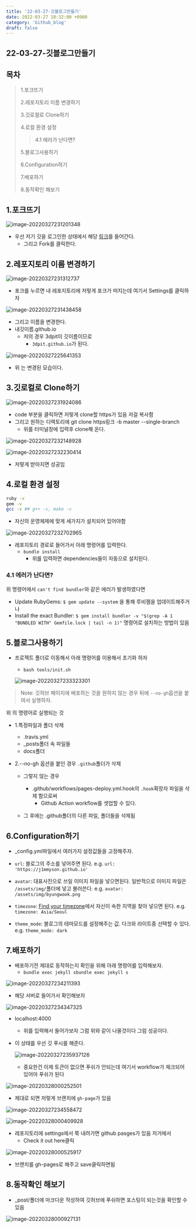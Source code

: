 ```yaml
---
title: '22-03-27-깃블로그만들기'
date: 2022-03-27 18:32:00 +0900
category: 'Github_blog'
draft: false
---
```

<!-- ---
title: github blog
author: kyeongmin.park
date: 2022-03-31 18:32:00 +0900
category: [Blogging, Tutorial]
tags: [google analytics, pageviews]
--- -->

## 22-03-27-깃블로그만들기

## 목차

> 1.포크뜨기
>
> 2.레포지토리 이름 변경하기
>
> 3.깃로컬로 Clone하기
>
> 4.로컬 환경 설정
>
> > 4.1 에러가 난다면?
>
> 5.블로그사용하기
>
> 6.Configuration하기
>
> 7.배포하기
>
> 8.동작확인 해보기

## 1.포크뜨기
![image-20220327231201348](/assets/img/post/2022-04-01-gitblog.assets/image-20220327231201348.png)

- 우선 저기 깃을 로그인한 상태에서 해당 [링크](https://github.com/cotes2020/jekyll-theme-chirpy)를 들어간다.
  - 그리고 Fork를 클릭한다.

## 2.레포지토리 이름 변경하기

![image-20220327231312737](/assets/img/post/2022-04-01-gitblog.assets/image-20220327231312737.png)

- 포크를 누르면 내 레포지토리에 저렇게 포크가 떠지는데 여기서 Settings를 클릭하자

![image-20220327231438458](/assets/img/post/2022-04-01-gitblog.assets/image-20220327231438458.png)

- 그리고 이름을 변경한다.
- 내깃이름.github.io
  - 저의 경우 3dpit이 깃이름이므로
    - `3dpit.github.io`가 된다.

![image-20220327225641353](/assets/img/post/2022-04-01-gitblog.assets/image-20220327225641353.png)

- 위 는 변경된 모습이다.

## 3.깃로컬로 Clone하기

![image-20220327231924086](/assets/img/post/2022-04-01-gitblog.assets/image-20220327231924086.png)

- code 부분을 클릭하면 저렇게 clone할 https가 있음 저걸 복사함
- 그리고 원하는 디렉토리에 git clone https링크 -b master --single-branch
  - 위를 터미널창에 입력후 clone해 온다.

![image-20220327232148928](/assets/img/post/2022-04-01-gitblog.assets/image-20220327232148928.png)

![image-20220327232230414](/assets/img/post/2022-04-01-gitblog.assets/image-20220327232230414.png)

- 저렇게 받아지면 성공임

## 4.로컬 환경 설정

```sh
ruby -v
gem -v
gcc -v ## g++ -v, make -v
```

- 자신의 운영체제에 맞게 세가지가 설치되어 있어야함

![image-20220327232702965](/assets/img/post/2022-04-01-gitblog.assets/image-20220327232702965.png)

- 레포지토리 경로로 들어가서 아래 명령어를 입력한다.
  - `bundle install`
    - 위를 입력하면 dependencies들이 자동으로 설치된다.

### 4.1 에러가 난다면?

위 명령어에서 `can't find bundler`와 같은 에러가 발생하였다면

- Update RubyGems:
  `$ gem update --system` 을 통해 루비젬을 업데이트해주거나
- Install the exact Bundler:
  `$ gem install bundler -v "$(grep -A 1 "BUNDLED WITH" Gemfile.lock | tail -n 1)"` 명령어로 설치하는 방법이 있음

## 5.블로그사용하기

- 프로젝트 폴더로 이동해서 아래 명령어를 이용해서 초기화 하자

  - `bash tools/init.sh`

  ![image-20220327233323301](/assets/img/post/2022-04-01-gitblog.assets/image-20220327233323301.png)

> Note: 깃허브 페이지에 배포하는 것을 원하지 않는 경우 뒤에 `--no-gh`옵션을 붙여서 실행하자.

위 의 명령어로 실행되는 것

- 1.특정파일과 폴더 삭제

  - .travis.yml
  - _posts폴더 속 파일들
  - docs폴더

- 2.--no-gh 옵션을 붙인 경우 `.github`폴더가 삭제

  - 그렇지 않는 경우
    - .github/workflows/pages-deploy.yml.hook의  `.hook`확장자 파일을 삭제 함으로써
      - Github Action workflow를 셋업할 수 있다.

  - 그 후에는 .github폴더의 다른 파일, 폴더들을 삭제됨

## 6.Configuration하기

- _config.yml파일에서 여러가지 설정값들을 고정해주자.

- `url`: 블로그의 주소를 넣어주면 된다.
  e.g. `url: 'https://j1mmyson.github.io'`
- `avatar`: 대표사진으로 쓰일 이미지 파일을 넣으면된다. 일반적으로 이미지 파일은 `/assets/img/`폴더에 넣고 불러쓴다.
  e.g. `avatar: /assets/img/byungwook.png`
- `timezone`: [Find your timezone](http://www.timezoneconverter.com/cgi-bin/findzone/findzone)에서 자신이 속한 지역을 찾아 넣으면 된다.
  e.g. `timezone: Asia/Seoul`
- `theme_mode`: 블로그의 테마모드를 설정해주는 값. 다크와 라이트중 선택할 수 있다.
  e.g. `theme_mode: dark`

## 7.배포하기

- 배포하기전 제대로 동작하는지 확인을 위해 아래 명령어를 입력해보자.
  - `bundle exec jekyll sbundle exec jekyll s`

![image-20220327234211393](/assets/img/post/2022-04-01-gitblog.assets/image-20220327234211393.png)

- 해당 서버로 들어가서 확인해보자

![image-20220327234347325](/assets/img/post/2022-04-01-gitblog.assets/image-20220327234347325.png)

- localhost:4000

  - 위를 입력해서 들어가보자 그럼 위와 같이 나올것이다 그럼 성공이다.

- 이 상태를 우선 깃 푸시를 해준다.

  ![image-20220327235937126](/assets/img/post/2022-04-01-gitblog.assets/image-20220327235937126.png)

  - 중요한건 이제 토큰이 없으면 푸쉬가 안되는데 여기서 workflow가 체크되어 있어야 푸쉬가 된다

![image-20220328000252501](/assets/img/post/2022-04-01-gitblog.assets/image-20220328000252501.png)

- 제대로 되면 저렇게 브랜치에 `gh-page`가 있음

![image-20220327234558472](/assets/img/post/2022-04-01-gitblog.assets/image-20220327234558472.png)

![image-20220328000409928](/assets/img/post/2022-04-01-gitblog.assets/image-20220328000409928.png)

- 레포지토리에 settings에서 쭉 내려가면 github pasges가 있음 저거에서 
  - Check it out here클릭

![image-20220328000525917](/assets/img/post/2022-04-01-gitblog.assets/image-20220328000525917.png)

- 브랜치를 gh-pages로 해주고 save클릭하면됨

## 8.동작확인 해보기

- _post/폴더에 마크다운 작성하여 깃허브에 푸쉬하면 포스팅이 되는것을 확인할 수 있음

![image-20220328000927131](/assets/img/post/2022-04-01-gitblog.assets/image-20220328000927131.png)